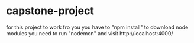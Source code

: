 # capstone-project

for this project to work fro you you have to "npm install" to download node modules
you need to run  "nodemon" 
and visit http://localhost:4000/          
